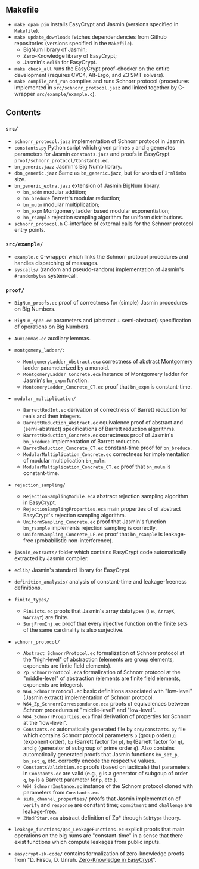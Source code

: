 ## Makefile
* `make opam_pin` installs EasyCrypt and Jasmin (versions specified in `Makefile`).
* `make update_downloads` fetches dependendencies from Github repositories (versions specified in the `Makefile`).
   - BigNum library of Jasmin;
   - Zero-Knowledge library of EasyCrypt;
   - Jasmin's `eclib` for EasyCrypt.
* `make check_all` runs the EasyCrypt proof-checker on the entire development (requires CVC4, Alt-Ergo, and Z3 SMT solvers).
* `make compile_and_run` compiles and runs Schnorr protocol (procedures implemented in `src/schnorr_protocol.jazz` and linked together by C-wrapper `src/example/example.c`).


## Contents

### `src/`
* `schnorr_protocol.jazz` implementation of Schnorr protocol in Jasmin.
* `constants.py` Python script which given primes `p` and `q` generates parameters for Jasmin `constants.jazz` and proofs in EasyCrypt `proof/schnorr_protocol/Constants.ec`.
* `bn_generic.jazz` Jasmin's Big Numb library.
* `dbn_generic.jazz` Same as `bn_generic.jazz`, but for words of `2*nlimbs` size.
* `bn_generic_extra.jazz` extension of Jasmin BigNum library.
   - `bn_addm` modular addition;
   - `bn_breduce` Barrett's modular reduction;
   - `bn_mulm` modular multiplication;
   - `bn_expm` Montgomery ladder based modular  exponentiation;
   - `bn_rsample` rejection sampling algorithm for uniform distributions.
* `schnorr_protocol.h` C-interface of external calls for the Schnorr protocol entry points.

### `src/example/`
* `example.c` C-wrapper which links the Schnorr protocol procedures and handles dispatching of messages.
* `syscalls/` (random and pseudo-random) implementation of Jasmin's `#randombytes` system-call.


### `proof/`
* `BigNum_proofs.ec` proof of correctness for (simple) Jasmin procedures on Big Numbers.
* `BigNum_spec.ec` parameters and (abstract + semi-abstract) specification of operations on Big Numbers.
* `AuxLemmas.ec` auxiliary lemmas.
* `montgomery_ladder/`:
   - `MontgomeryLadder_Abstract.eca` correctness of abstract Montgomery ladder parameterized by a monoid.
   - `MontgomeryLadder_Concrete.eca` instance of Montgomery ladder for Jasmin's `bn_expm` function.
   - `MontomeryLadder_Concrete_CT.ec` proof that `bn_expm` is constant-time.  
* `modular_multiplication/`
   - `BarrettRedInt.ec` derivation of correctness of Barrett reduction for reals and then integers.
   - `BarrettReduction_Abstract.ec` equivalence proof of abstract and (semi-abstract) specifications of Barrett reduction algorithms.
   - `BarrettReduction_Concrete.ec`  correctness proof of Jasmin's `bn_breduce` implementation of Barrett reduction.
   - `BarretReduction_Concrete_CT.ec` constant-time proof for `bn_breduce`.
   - `ModularMultiplication_Concrete.ec` correctness for implementation of modular multiplication `bn_mulm`.
   - `ModularMultiplication_Concrete_CT.ec` proof that `bn_mulm` is constant-time.   
* `rejection_sampling/`
  - `RejectionSamplingModule.eca` abstract rejection sampling algorithm in EasyCrypt.
  - `RejectionSamplingProperties.eca` main properties of of abstract EasyCrypt's rejection sampling algorithm.  
  - `UniformSampling_Concrete.ec` proof that Jasmin's function `bn_rsample` implements rejection sampling is correctly.
  - `UniformSampling_Concrete_LF.ec` proof that `bn_rsample` is leakage-free (probabilistic non-interference).
* `jasmin_extracts/` folder which contains EasyCrypt code automatically extracted by Jasmin compiler.
* `eclib/` Jasmin's standard library for EasyCrypt.
* `definition_analysis/` analysis of constant-time and leakage-freeness definitions.
* `finite_types/`
   - `FinLists.ec` proofs that Jasmin's array datatypes (i.e., `ArrayX`, `WArrayY`) are finite.
   - `SurjFromInj.ec` proof that every injective function on the finite sets of the same cardinality is also surjective.
* `schnorr_protocol/`
  - `Abstract_SchnorrProtocol.ec` formalization of Schnorr protocol at the "high-level" of abstraction (elements are group elements, exponents are fintie field elements).
  - `Zp_SchnorrProtocol.eca` formalization of Schnorr protocol at the "middle-level" of abstraction (elements are finite field elements, exponents are integers).
  - `W64_SchnorrProtocol.ec` basic definitions associated with "low-level" (Jasmin extract) implementation of Schnorr protocol.
  - `W64_Zp_SchnorrCorrespondance.eca` proofs of equivalences between Schnorr procedures at "middle-level" and "low-level".
  - `W64_SchnorrProeprties.eca` final derivation of properties for Schnorr at the "low-level".
  - `Constants.ec` automatically generated file by `src/constants.py` file which contains Schnorr protocol parameters `p` (group order),`q` (exponent order), `bp` (Barrett factor for `p`), `bq` (Barrett factor for `q`), and `g` (generator of subgroup of prime order `q`). Also contains automatically generated proofs that Jasmin functions `bn_set_p`, `bn_set_q`, etc. correctly encode the respective values.
  - `ConstantsValidation.ec` proofs (based on tacticals) that parameters in `Constants.ec` are valid (e.g., `g` is a generator of subgoup of order `q`, `bp` is a Barrett parameter for `p`, etc.).
  - `W64_SchnorrInstance.ec` instance of the Schnorr protocol cloned with parameters from `Constants.ec`.
  - `side_channel_properties/` proofs that Jasmin implementation of `verify` and `response` are constant time; `commitment` and `challenge` are leakage-free.
  - `ZModPStar.eca` abstract definition of Zp* through `Subtype` theory.

* `leakage_functions/Ops_LeakageFunctions.ec` explicit proofs that main operations on the big nums are "constant-time" in a sense that there exist functions which compute leakages from public inputs.

* `easycrypt-zk-code/` contains formalization of zero-knowledge proofs from "D. Firsov, D. Unruh. [Zero-Knowledge in EasyCrypt](https://eprint.iacr.org/2022/926)".

